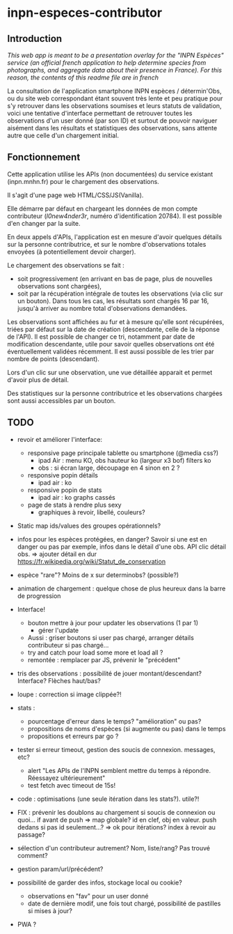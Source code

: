 # inpn-especes-contributor

## Introduction

_This web app is meant to be a presentation overlay for the "INPN Espèces" service (an official french application to help determine species from photographs, and aggregate data about their presence in France). For this reason, the contents of this readme file are in french_

La consultation de l'application smartphone INPN espèces / détermin'Obs, ou du site web correspondant étant souvent très lente et peu pratique pour s'y retrouver dans les observations soumises et leurs statuts de validation, voici une tentative d'interface permettant de retrouver toutes les observations d'un user donné (par son ID) et surtout de pouvoir naviguer aisément dans les résultats et statistiques des observations, sans attente autre que celle d'un chargement initial.

## Fonctionnement

Cette application utilise les APIs (non documentées) du service existant (inpn.mnhn.fr) pour le chargement des observations.

Il s'agit d'une page web HTML/CSS/JS(Vanilla).

Elle démarre par défaut en chargeant les données de mon compte contributeur (_l0new4nder3r_, numéro d'identification 20784). Il est possible d'en changer par la suite.

En deux appels d'APIs, l'application est en mesure d'avoir quelques détails sur la personne contributrice, et sur le nombre d'observations totales envoyées (à potentiellement devoir charger).

Le chargement des observations se fait :
- soit progressivement (en arrivant en bas de page, plus de nouvelles observations sont chargées),
- soit par la récupération intégrale de toutes les observations (via clic sur un bouton).
Dans tous les cas, les résultats sont chargés 16 par 16, jusqu'à arriver au nombre total d'observations demandées.

Les observations sont affichées au fur et à mesure qu'elle sont récupérées, triées par défaut sur la date de création (descendante, celle de la réponse de l'API). Il est possible de changer ce tri, notamment par date de modification descendante, utile pour savoir quelles observations ont été éventuellement validées récemment. Il est aussi possible de les trier par nombre de points (descendant).

Lors d'un clic sur une observation, une vue détaillée apparait et permet d'avoir plus de détail.

Des statistiques sur la personne contributrice et les observations chargées sont aussi accessibles par un bouton.

## TODO

- revoir et améliorer l'interface:
  - responsive page principale tablette ou smartphone (@media css?)
    - ipad Air : menu KO, obs hauteur ko (largeur x3 bof) filters ko
    - obs : si écran large, découpage en 4 sinon en 2 ?
  - responsive popin détails
    - ipad air : ko
  - responsive popin de stats
    - ipad air : ko graphs cassés
  - page de stats à rendre plus sexy
    - graphiques à revoir, libellé, couleurs?

- Static map ids/values des groupes opérationnels?

- infos pour les espèces protégées, en danger? Savoir si une est en danger ou pas par exemple, infos dans le détail d'une obs. API clic détail obs.
  => ajouter détail en dur https://fr.wikipedia.org/wiki/Statut_de_conservation

- espèce "rare"? Moins de x sur determinobs? (possible?)

- animation de chargement : quelque chose de plus heureux dans la barre de progression

- Interface!
  - bouton mettre à jour pour updater les observations (1 par 1)
    - gérer l'update
  - Aussi : griser boutons si user pas chargé, arranger détails contributeur si pas chargé...
  - try and catch pour load some more et load all ?
  - remontée : remplacer par JS, prévenir le "précédent"

- tris des observations : possibilité de jouer montant/descendant? Interface? Flèches haut/bas?

- loupe : correction si image clippée?!

- stats :
  - pourcentage d'erreur dans le temps? "amélioration" ou pas?
  - propositions de noms d'espèces (si augmente ou pas) dans le temps
  - propositions et erreurs par go ?

- tester si erreur timeout, gestion des soucis de connexion. messages, etc?
  - alert "Les APIs de l'INPN semblent mettre du temps à répondre. Réessayez ultérieurement"
  - test fetch avec timeout de 15s!

- code : optimisations (une seule itération dans les stats?). utile?!

- FIX : prévenir les doublons au chargement si soucis de connexion ou quoi... if avant de push
  => map globale? id en clef, obj en valeur. push dedans si pas id seulement...?
  => ok pour itérations? index à revoir au passage?

- sélection d'un contributeur autrement? Nom, liste/rang? Pas trouvé comment?

- gestion param/url/précédent?

- possibilité de garder des infos, stockage local ou cookie?
  - observations en "fav" pour un user donné
  - date de dernière modif, une fois tout chargé, possibilité de pastilles si mises à jour?

- PWA ?
